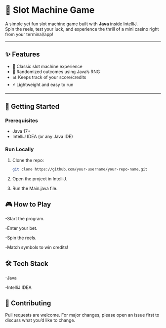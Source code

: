 # 🎰 Slot Machine Game

A simple yet fun slot machine game built with **Java** inside IntelliJ.  
Spin the reels, test your luck, and experience the thrill of a mini casino right from your terminal/app!

---

## ✨ Features
- 🎡 Classic slot machine experience  
- 💎 Randomized outcomes using Java’s RNG  
- 📊 Keeps track of your score/credits  
- ⚡ Lightweight and easy to run  

---

## 🚀 Getting Started

### Prerequisites
- Java 17+  
- IntelliJ IDEA (or any Java IDE)  

### Run Locally
1. Clone the repo:
   ```bash
   git clone https://github.com/your-username/your-repo-name.git

2. Open the project in IntelliJ.

3. Run the Main.java file.

## 🎮 How to Play

-Start the program.

-Enter your bet.

-Spin the reels.

-Match symbols to win credits!

## 🛠️ Tech Stack

-Java

-IntelliJ IDEA

## 🤝 Contributing

Pull requests are welcome. For major changes, please open an issue first
to discuss what you’d like to change.
